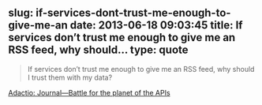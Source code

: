 slug: if-services-dont-trust-me-enough-to-give-me-an
date: 2013-06-18 09:03:45
title: If services don’t trust me enough to give me an RSS feed, why should...
type: quote
---

> If services don’t trust me enough to give me an RSS feed, why should I trust them with my data?

[Adactio: Journal—Battle for the planet of the APIs](http://adactio.com/journal/6291/)

